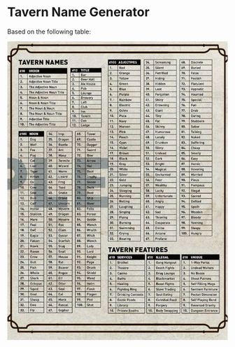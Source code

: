 # Tavern Name Generator

Based on the following table:

![Tavern Name Tables][tables]

[tables]: ./Tables.jpg
